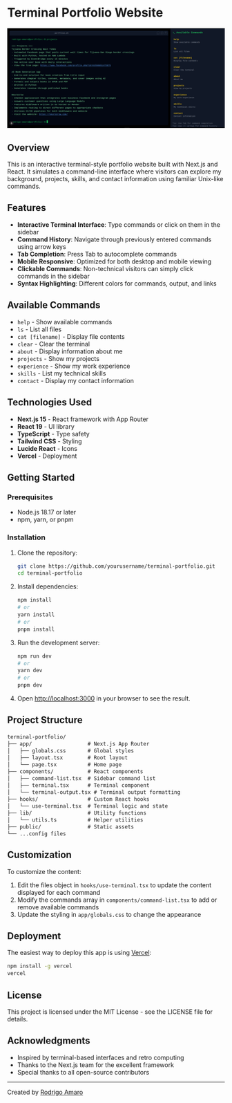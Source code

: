 # Terminal Portfolio Website

![Terminal Portfolio Screenshot](/images/terminal-screenshot.png)

## Overview

This is an interactive terminal-style portfolio website built with Next.js and React. It simulates a command-line interface where visitors can explore my background, projects, skills, and contact information using familiar Unix-like commands.

## Features

- **Interactive Terminal Interface**: Type commands or click on them in the sidebar
- **Command History**: Navigate through previously entered commands using arrow keys
- **Tab Completion**: Press Tab to autocomplete commands
- **Mobile Responsive**: Optimized for both desktop and mobile viewing
- **Clickable Commands**: Non-technical visitors can simply click commands in the sidebar
- **Syntax Highlighting**: Different colors for commands, output, and links

## Available Commands

- `help` - Show available commands
- `ls` - List all files
- `cat [filename]` - Display file contents
- `clear` - Clear the terminal
- `about` - Display information about me
- `projects` - Show my projects
- `experience` - Show my work experience
- `skills` - List my technical skills
- `contact` - Display my contact information

## Technologies Used

- **Next.js 15** - React framework with App Router
- **React 19** - UI library
- **TypeScript** - Type safety
- **Tailwind CSS** - Styling
- **Lucide React** - Icons
- **Vercel** - Deployment

## Getting Started

### Prerequisites

- Node.js 18.17 or later
- npm, yarn, or pnpm

### Installation

1. Clone the repository:
   ```bash
   git clone https://github.com/yourusername/terminal-portfolio.git
   cd terminal-portfolio
   ```

2. Install dependencies:
   ```bash
   npm install
   # or
   yarn install
   # or
   pnpm install
   ```

3. Run the development server:
   ```bash
   npm run dev
   # or
   yarn dev
   # or
   pnpm dev
   ```

4. Open [http://localhost:3000](http://localhost:3000) in your browser to see the result.

## Project Structure

```
terminal-portfolio/
├── app/                  # Next.js App Router
│   ├── globals.css       # Global styles
│   ├── layout.tsx        # Root layout
│   └── page.tsx          # Home page
├── components/           # React components
│   ├── command-list.tsx  # Sidebar command list
│   ├── terminal.tsx      # Terminal component
│   └── terminal-output.tsx # Terminal output formatting
├── hooks/                # Custom React hooks
│   └── use-terminal.tsx  # Terminal logic and state
├── lib/                  # Utility functions
│   └── utils.ts          # Helper utilities
├── public/               # Static assets
└── ...config files
```

## Customization

To customize the content:

1. Edit the files object in `hooks/use-terminal.tsx` to update the content displayed for each command
2. Modify the commands array in `components/command-list.tsx` to add or remove available commands
3. Update the styling in `app/globals.css` to change the appearance

## Deployment

The easiest way to deploy this app is using [Vercel](https://vercel.com):

```bash
npm install -g vercel
vercel
```

## License

This project is licensed under the MIT License - see the LICENSE file for details.

## Acknowledgments

- Inspired by terminal-based interfaces and retro computing
- Thanks to the Next.js team for the excellent framework
- Special thanks to all open-source contributors

---

Created by [Rodrigo Amaro](https://github.com/Rodriamarog)
